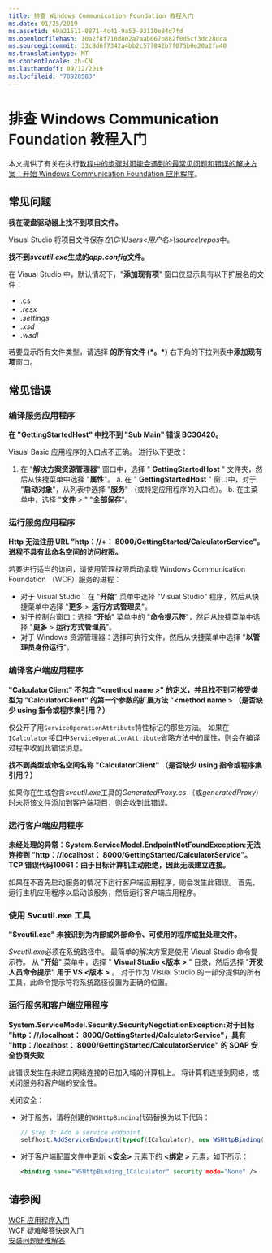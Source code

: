 ```yaml
---
title: 排查 Windows Communication Foundation 教程入门
ms.date: 01/25/2019
ms.assetid: 69a21511-0871-4c41-9a53-93110e84d7fd
ms.openlocfilehash: 10a2f8f718d802a7aab067b882f0d5cf3dc28dca
ms.sourcegitcommit: 33c8d6f7342a4bb2c577842b7f075b0e20a2fa40
ms.translationtype: MT
ms.contentlocale: zh-CN
ms.lasthandoff: 09/12/2019
ms.locfileid: "70928583"
---
```

# <a name="troubleshoot-the-get-started-with-windows-communication-foundation-tutorials"></a>排查 Windows Communication Foundation 教程入门

本文提供了有关在执行[教程中的步骤时可能会遇到的最常见问题和错误的解决方案：开始 Windows Communication Foundation 应用程序](getting-started-tutorial.md)。 
  
## <a name="common-problems"></a>常见问题

**我在硬盘驱动器上找不到项目文件。**

 Visual Studio 将项目文件保存*在\\C:\Users&lt;用户名&gt;\source\repos*中。  

**找不到*svcutil.exe*生成的*app.config*文件。**

 在 Visual Studio 中，默认情况下，"**添加现有项**" 窗口仅显示具有以下扩展名的文件： 

- .cs 
- *.resx* 
- *.settings*
- *.xsd* 
- *.wsdl*

若要显示所有文件类型，请选择 **的所有文件 (\*。\*)** 右下角的下拉列表中**添加现有项**窗口。  
  
## <a name="common-errors"></a>常见错误

### <a name="compile-the-service-application"></a>编译服务应用程序 

**在 "GettingStartedHost" 中找不到 "Sub Main" 错误 BC30420。**

Visual Basic 应用程序的入口点不正确。 进行以下更改：

   1. 在 "**解决方案资源管理器**" 窗口中，选择 " **GettingStartedHost** " 文件夹，然后从快捷菜单中选择 "**属性**"。
    a. 在 " **GettingStartedHost** " 窗口中，对于 "**启动对象**"，从列表中选择 "**服务**" （或特定应用程序的入口点）。 
    b. 在主菜单中，选择 "**文件** > " "**全部保存**"。

### <a name="run-the-service-application"></a>运行服务应用程序 

**Http 无法注册 URL "http：\//+： 8000/GettingStarted/CalculatorService"。进程不具有此命名空间的访问权限。** 

 若要进行适当的访问，请使用管理权限启动承载 Windows Communication Foundation （WCF）服务的进程：

- 对于 Visual Studio：在 "**开始**" 菜单中选择 "Visual Studio" 程序，然后从快捷菜单中选择 "**更多** > **运行方式管理员**"。
- 对于控制台窗口：选择 "**开始**" 菜单中的 "**命令提示符**"，然后从快捷菜单中选择 "**更多** > **运行方式管理员**"。
- 对于 Windows 资源管理器：选择可执行文件，然后从快捷菜单中选择 "**以管理员身份运行**"。

### <a name="compile-the-client-application"></a>编译客户端应用程序

**"CalculatorClient" 不包含 "\<method name >" 的定义，并且找不到可接受类型为 "CalculatorClient" 的第一个参数的扩展方法 "\<method name > （是否缺少 using 指令或程序集引用？）**  

仅公开了用`ServiceOperationAttribute`特性标记的那些方法。 如果在`ICalculator`接口中`ServiceOperationAttribute`省略方法中的属性，则会在编译过程中收到此错误消息。  

**找不到类型或命名空间名称 "CalculatorClient" （是否缺少 using 指令或程序集引用？）**

 如果你在生成包含*svcutil.exe*工具的*GeneratedProxy.cs* （或*generatedProxy*）时未将该文件添加到客户端项目，则会收到此错误。  

### <a name="run-the-client-application"></a>运行客户端应用程序

**未经处理的异常：System.ServiceModel.EndpointNotFoundException:无法连接到 "http：\//localhost： 8000/GettingStarted/CalculatorService"。TCP 错误代码10061：由于目标计算机主动拒绝，因此无法建立连接。**

如果在不首先启动服务的情况下运行客户端应用程序，则会发生此错误。 首先，运行主机应用程序以启动该服务，然后运行客户端应用程序。

### <a name="use-the-svcutilexe-tool"></a>使用 Svcutil.exe 工具
   
**"Svcutil.exe" 未被识别为内部或外部命令、可使用的程序或批处理文件。**

 *Svcutil.exe*必须在系统路径中。 最简单的解决方案是使用 Visual Studio 命令提示符。 从 "**开始**" 菜单中，选择 " **Visual Studio \<版本 >** " 目录，然后选择 "**开发人员命令提示" 用于 VS \<版本 >** 。 对于作为 Visual Studio 的一部分提供的所有工具，此命令提示符将系统路径设置为正确的位置。  
  
### <a name="run-the-service-and-client-applications"></a>运行服务和客户端应用程序

**System.ServiceModel.Security.SecurityNegotiationException:对于目标 "http：\/\//localhost： 8000/GettingStarted/CalculatorService"，具有 "http：/localhost： 8000/GettingStarted/CalculatorService" 的 SOAP 安全协商失败**  

此错误发生在未建立网络连接的已加入域的计算机上。 将计算机连接到网络，或关闭服务和客户端的安全性。 

关闭安全：

- 对于服务，请将创建的`WSHttpBinding`代码替换为以下代码：  
  
    ```csharp
    // Step 3: Add a service endpoint.
    selfhost.AddServiceEndpoint(typeof(ICalculator), new WSHttpBinding(SecurityMode.None), "CalculatorService");  
    ```

- 对于客户端配置文件中更新 **\<安全>** 元素下的 **\<绑定 >** 元素，如下所示：  
  
    ```xml
    <binding name="WSHttpBinding_ICalculator" security mode="None" />
    ```  

## <a name="see-also"></a>请参阅  
 [WCF 应用程序入门](getting-started-tutorial.md)  
 [WCF 疑难解答快速入门](wcf-troubleshooting-quickstart.md)  
 [安装问题疑难解答](troubleshooting-setup-issues.md)
